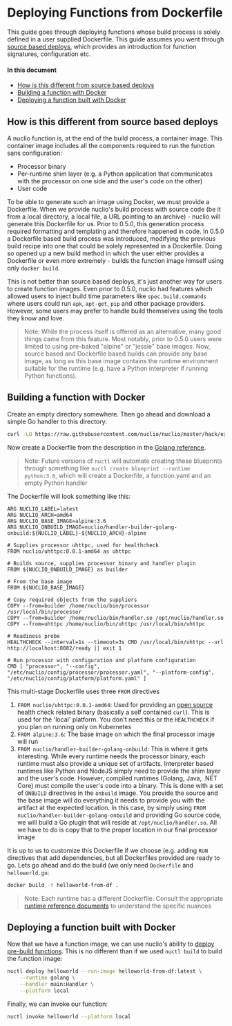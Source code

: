 # Deploying Functions from Dockerfile

This guide goes through deploying functions whose build process is solely defined in a user supplied Dockerfile. This guide assumes you went through [source based deploys](/docs/tasks/deploying-functions.md), which provides an introduction for function signatures, configuration etc. 

#### In this document
- [How is this different from source based deploys](#how-is-this-different-from-source-based-deploys)
- [Building a function with Docker](#building-a-function-with-docker)
- [Deploying a function built with Docker](#deploying-a-function-built-with-docker)

## How is this different from source based deploys

A nuclio function is, at the end of the build process, a container image. This container image includes all the components required to run the function sans configuration:
- Processor binary
- Per-runtime shim layer (e.g. a Python application that communicates with the processor on one side and the user's code on the other)
- User code

To be able to generate such an image using Docker, we must provide a Dockerfile. When we provide nuclio's build process with source code (be it from a local directory, a local file, a URL pointing to an archive) - nuclio will generate this Dockerfile for us. Prior to 0.5.0, this generation process required formatting and templating and therefore happened in code. In 0.5.0 a Dockerfile based build process was introduced, modifying the previous build recipe into one that could be solely represented in a Dockerfile. Doing so opened up a new build method in which the user either provides a Dockerfile or even more extremely - builds the function image himself using only `docker build`.

This is not better than source based deploys, it's just another way for users to create function images. Even prior to 0.5.0, nuclio had features which allowed users to inject build time parameters like `spec.build.commands` where users could run `apk`, `apt-get`, `pip` and other package providers. However, some users may prefer to handle build themselves using the tools they know and love.

> Note: While the process itself is offered as an alternative, many good things came from this feature. Most notably, prior to 0.5.0 users were limited to using pre-baked "alpine" or "jessie" base images. Now, source based and Dockerfile based builds can provide any base image, as long as this base image contains the runtime environment suitable for the runtime (e.g. have a Python interpreter if running Python functions).

## Building a function with Docker

Create an empty directory somewhere. Then go ahead and download a simple Go handler to this directory:

```sh
curl -LO https://raw.githubusercontent.com/nuclio/nuclio/master/hack/examples/golang/helloworld/helloworld.go
```

Now create a Dockerfile from the description in the [Golang reference](/docs/reference/runtimes/golang/golang-reference.md#dockerfile).

> Note: Future versions of `nuctl` will automate creating these blueprints through something like `nuctl create blueprint --runtime python:3.6`, which will create a Dockerfile, a function.yaml and an empty Python handler

The Dockerfile will look something like this:
```
ARG NUCLIO_LABEL=latest
ARG NUCLIO_ARCH=amd64
ARG NUCLIO_BASE_IMAGE=alpine:3.6
ARG NUCLIO_ONBUILD_IMAGE=nuclio/handler-builder-golang-onbuild:${NUCLIO_LABEL}-${NUCLIO_ARCH}-alpine

# Supplies processor uhttpc, used for healthcheck
FROM nuclio/uhttpc:0.0.1-amd64 as uhttpc

# Builds source, supplies processor binary and handler plugin
FROM ${NUCLIO_ONBUILD_IMAGE} as builder

# From the base image
FROM ${NUCLIO_BASE_IMAGE}

# Copy required objects from the suppliers
COPY --from=builder /home/nuclio/bin/processor /usr/local/bin/processor
COPY --from=builder /home/nuclio/bin/handler.so /opt/nuclio/handler.so
COPY --from=uhttpc /home/nuclio/bin/uhttpc /usr/local/bin/uhttpc

# Readiness probe
HEALTHCHECK --interval=1s --timeout=3s CMD /usr/local/bin/uhttpc --url http://localhost:8082/ready || exit 1

# Run processor with configuration and platform configuration
CMD [ "processor", "--config", "/etc/nuclio/config/processor/processor.yaml", "--platform-config", "/etc/nuclio/config/platform/platform.yaml" ]
```

This multi-stage Dockerfile uses three `FROM` directives
1. `FROM nuclio/uhttpc:0.0.1-amd64`: Used for providing an [open source](https://github.com/nuclio/uhttpc) health check related binary (basically a self contained `curl`). This is used for the 'local' platform. You don't need this or the `HEALTHCHECK` if you plan on running only on Kubernetes
2. `FROM alpine:3.6`: The base image on which the final processor image will run
3. `FROM nuclio/handler-builder-golang-onbuild`: This is where it gets interesting. While every runtime needs the processor binary, each runtime must also provide a unique set of artifacts. Interpreter based runtimes like Python and NodeJS simply need to provide the shim layer and the user's code. However, compiled runtimes (Golang, Java, .NET Core) must compile the user's code into a binary. This is done with a set of `ONBUILD` directives in the `onbuild` image. You provide the source and the base image will do everything it needs to provide you with the artifact at the expected location. In this case, by simply using `FROM nuclio/handler-builder-golang-onbuild` and providing Go source code, we will build a Go plugin that will reside at `/opt/nuclio/handler.so`. All we have to do is copy that to the proper location in our final processor image

It is up to us to customize this Dockerfile if we choose (e.g. adding `RUN` directives that add dependencies, but all Dockerfiles provided are ready to go. Lets go ahead and do the build (we only need `Dockerfile` and `helloworld.go`:

```sh
docker build -t helloworld-from-df .
```

> Note: Each runtime has a different Dockerfile. Consult the appropriate [runtime reference documents](/docs/reference/runtimes) to understand the specific nuances

## Deploying a function built with Docker

Now that we have a function image, we can use nuclio's ability to [deploy pre-build functions](/docs/tasks/deploying-pre-built-functions.md). This is no different than if we used `nuctl build` to build the function image:

```sh
nuctl deploy helloworld --run-image helloworld-from-df:latest \
    --runtime golang \
    --handler main:Handler \
    --platform local
```

Finally, we can invoke our function:
```sh
nuctl invoke helloworld --platform local
```
